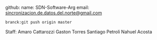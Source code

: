 github:
    name: SDN-Software-Arg
    email: sincronizacion.de.datos.del.norte@gmail.com
    
    
    branck:git push origin master

Staff:
    Amaro Cattarozzi
    Gaston Torres
    Santiago Petroli
    Nahuel Acosta